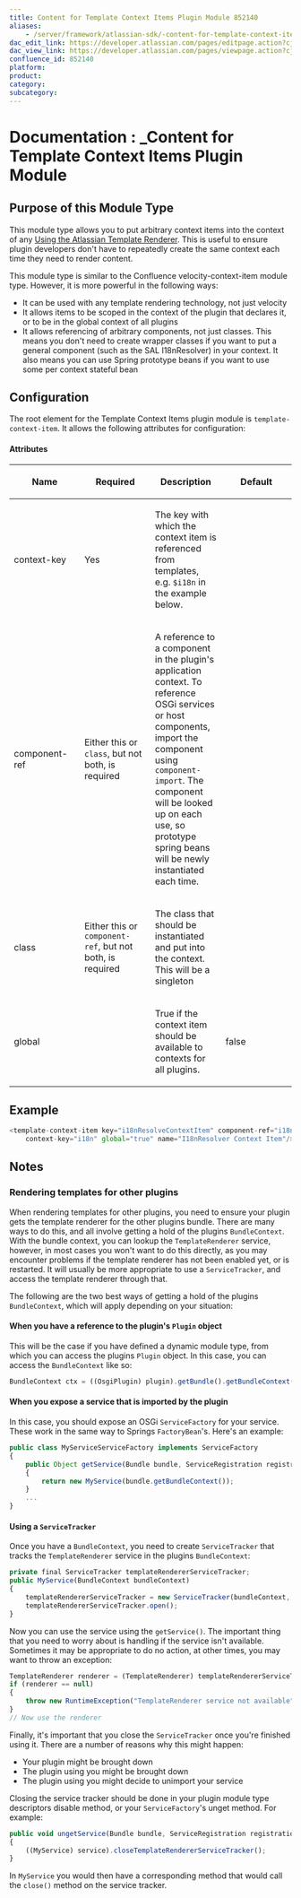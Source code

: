 ```yaml
---
title: Content for Template Context Items Plugin Module 852140
aliases:
    - /server/framework/atlassian-sdk/-content-for-template-context-items-plugin-module-852140.html
dac_edit_link: https://developer.atlassian.com/pages/editpage.action?cjm=wozere&pageId=852140
dac_view_link: https://developer.atlassian.com/pages/viewpage.action?cjm=wozere&pageId=852140
confluence_id: 852140
platform:
product:
category:
subcategory:
---
```

# Documentation : \_Content for Template Context Items Plugin Module

## Purpose of this Module Type

This module type allows you to put arbitrary context items into the context of any <a href="/pages/createpage.action?spaceKey=ATR&amp;title=Using+the+Atlassian+Template+Renderer" class="createlink">Using the Atlassian Template Renderer</a>. This is useful to ensure plugin developers don't have to repeatedly create the same context each time they need to render content.

This module type is similar to the Confluence velocity-context-item module type. However, it is more powerful in the following ways:

-   It can be used with any template rendering technology, not just velocity
-   It allows items to be scoped in the context of the plugin that declares it, or to be in the global context of all plugins
-   It allows referencing of arbitrary components, not just classes. This means you don't need to create wrapper classes if you want to put a general component (such as the SAL I18nResolver) in your context. It also means you can use Spring prototype beans if you want to use some per context stateful bean

## Configuration

The root element for the Template Context Items plugin module is `template-context-item`. It allows the following attributes for configuration:

#### Attributes

<table>
<colgroup>
<col style="width: 25%" />
<col style="width: 25%" />
<col style="width: 25%" />
<col style="width: 25%" />
</colgroup>
<thead>
<tr class="header">
<th><p>Name</p></th>
<th><p>Required</p></th>
<th><p>Description</p></th>
<th><p>Default</p></th>
</tr>
</thead>
<tbody>
<tr class="odd">
<td><p>context-key</p></td>
<td><p>Yes</p></td>
<td><p>The key with which the context item is referenced from templates, e.g. <code>$i18n</code> in the example below.</p></td>
<td><p> </p></td>
</tr>
<tr class="even">
<td><p>component-ref</p></td>
<td><p>Either this or <code>class</code>, but not both, is required</p></td>
<td><p>A reference to a component in the plugin's application context. To reference OSGi services or host components, import the component using <code>component-import</code>. The component will be looked up on each use, so prototype spring beans will be newly instantiated each time.</p></td>
<td><p> </p></td>
</tr>
<tr class="odd">
<td><p>class</p></td>
<td><p>Either this or <code>component-ref</code>, but not both, is required</p></td>
<td><p>The class that should be instantiated and put into the context. This will be a singleton</p></td>
<td><p> </p></td>
</tr>
<tr class="even">
<td><p>global</p></td>
<td><p> </p></td>
<td><p>True if the context item should be available to contexts for all plugins.</p></td>
<td><p>false</p></td>
</tr>
</tbody>
</table>

## Example

``` javascript
<template-context-item key="i18nResolveContextItem" component-ref="i18nResolver"
    context-key="i18n" global="true" name="I18nResolver Context Item"/>
```

## Notes

### Rendering templates for other plugins

When rendering templates for other plugins, you need to ensure your plugin gets the template renderer for the other plugins bundle. There are many ways to do this, and all involve getting a hold of the plugins `BundleContext`. With the bundle context, you can lookup the `TemplateRenderer` service, however, in most cases you won't want to do this directly, as you may encounter problems if the template renderer has not been enabled yet, or is restarted. It will usually be more appropriate to use a `ServiceTracker`, and access the template renderer through that.

The following are the two best ways of getting a hold of the plugins `BundleContext`, which will apply depending on your situation:

#### When you have a reference to the plugin's `Plugin` object

This will be the case if you have defined a dynamic module type, from which you can access the plugins `Plugin` object. In this case, you can access the `BundleContext` like so:

``` javascript
BundleContext ctx = ((OsgiPlugin) plugin).getBundle().getBundleContext();
```

#### When you expose a service that is imported by the plugin

In this case, you should expose an OSGi `ServiceFactory` for your service. These work in the same way to Springs `FactoryBean`'s. Here's an example:

``` javascript
public class MyServiceServiceFactory implements ServiceFactory
{
    public Object getService(Bundle bundle, ServiceRegistration registration)
    {
        return new MyService(bundle.getBundleContext());
    }
    ...
}
```

#### Using a `ServiceTracker`

Once you have a `BundleContext`, you need to create `ServiceTracker` that tracks the `TemplateRenderer` service in the plugins `BundleContext`:

``` javascript
private final ServiceTracker templateRendererServiceTracker;
public MyService(BundleContext bundleContext)
{
    templateRendererServiceTracker = new ServiceTracker(bundleContext, TemplateRenderer.class.getName(), null);
    templateRendererServiceTracker.open();
}
```

Now you can use the service using the `getService()`. The important thing that you need to worry about is handling if the service isn't available. Sometimes it may be appropriate to do no action, at other times, you may want to throw an exception:

``` javascript
TemplateRenderer renderer = (TemplateRenderer) templateRendererServiceTracker.getService();
if (renderer == null)
{
    throw new RuntimeException("TemplateRenderer service not available");
}
// Now use the renderer
```

Finally, it's important that you close the `ServiceTracker` once you're finished using it. There are a number of reasons why this might happen:

-   Your plugin might be brought down
-   The plugin using you might be brought down
-   The plugin using you might decide to unimport your service

Closing the service tracker should be done in your plugin module type descriptors disable method, or your `ServiceFactory`'s unget method. For example:

``` javascript
public void ungetService(Bundle bundle, ServiceRegistration registration, Object service)
{
    ((MyService) service).closeTemplateRendererServiceTracker();
}
```

In `MyService` you would then have a corresponding method that would call the `close()` method on the service tracker.
















































































































































































































































































































